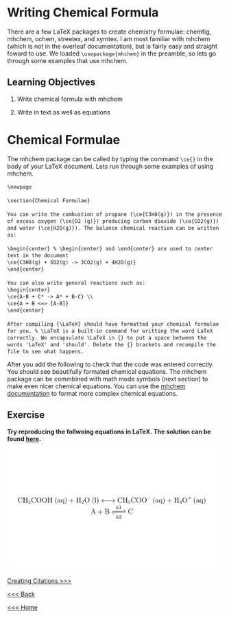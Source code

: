 # Writing Chemical Formula

There are a few LaTeX packages to create chemistry formulae: chemfig, mhchem, ochem, streetex, and xymtex. I am most familiar with mhchem (which is not in the overleaf documentation), but is fairly easy and straight foward to use. We loaded `\usepackage{mhchem}` in the preamble, so lets go through some examples that use mhchem.

## Learning Objectives

1. Write chemical formula with mhchem

2. Write in text as well as equations

# Chemical Formulae

The mhchem package can be called by typing the command `\ce{}` in the body of your LaTeX document. Lets run through some examples of using mhchem.

```
\newpage 

\section{Chemical Formulae}

You can write the combustion of propane (\ce{C3H8(g)}) in the presence of excess oxygen (\ce{O2 (g)}) producing carbon dioxide (\ce{CO2(g)}) and water (\ce{H2O(g)}). The balance chemical reaction can be written as:

\begin{center} % \begin{center} and \end{center} are used to center text in the document
\ce{C3H8(g) + 5O2(g) -> 3CO2(g) + 4H2O(g)}
\end{center}

You can also write general reactions such as:
\begin{center}
\ce{A-B + C* -> A* + B-C} \\
\ce{A + B <=> [A-B]}
\end{center}

After compiling {\LaTeX} should have formatted your chemical formulae for you. % \LaTeX is a built-in command for writting the word LaTeX correctly. We encapsulate \LaTeX in {} to put a space between the words 'LaTeX' and 'should'. Delete the {} brackets and recompile the file to see what happens.

```

After you add the following to check that the code was entered correctly. You should see beautifully formated chemical equations. The mhchem package can be commbined with math mode symbols (next section) to make even nicer chemical equations. You can use the [mhchem documentation](https://mirror.las.iastate.edu/tex-archive/macros/latex/contrib/mhchem/mhchem.pdf) to format more complex chemical equations.

## Exercise
**Try reproducing the follwoing equations in LaTeX. The solution can be found [here](soln2.md).**

![chemeq](/images/Chem-Eq.png)


[Creating Citations >>>](citations.md)

[<<< Back](figures.md)

[<<< Home](../README.md)

